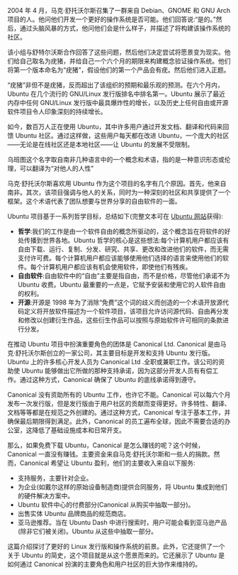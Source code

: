 2004 年 4 月，马克·舒托沃尔斯召集了一群来自 Debian、GNOME 和 GNU Arch 项目的人。他问他们开发一个更好的操作系统是否可能。他们回答说:“是的。”然后，通过头脑风暴的方式，他问他们会是什么样子，并描述了将构建该操作系统的社区。

该小组与舒特尔沃斯合作回答了这些问题，然后他们决定尝试将愿景变为现实。他们给自己取名为疣猪，并给自己一个六个月的期限来构建概念验证操作系统。他们将第一个版本命名为“疣猪”，假设他们的第一个产品会有疣。然后他们进入正题。

“疣猪”非但不是疣猪，反而超出了该组织的预期和最乐观的预测。在六个月内，Ubuntu 在几个流行的 GNU/Linux 发行版排名中排名第一。Ubuntu 展示了最近内存中任何 GNU/Linux 发行版中最具爆炸性的增长，以及历史上任何自由或开源软件项目令人印象深刻的持续增长。

如今，数百万人正在使用 Ubuntu，其中许多用户通过开发文档、翻译和代码来回馈 Ubuntu 社区。通过这样做，这些用户每天都在改进 Ubuntu，一个庞大的社区——无论是在线社区还是本地社区——让 Ubuntu 的发展不受限制。

乌班图这个名字取自南非几种语言中的一个概念和术语，指的是一种意识形态或伦理，可以翻译为“对他人的人性”

马克·舒托沃尔斯喜欢用 Ubuntu 作为这个项目的名字有几个原因。首先，他来自南非。其次，该项目强调与他人的关系，同时为一种深刻的社区和共享提供了一个框架。这个术语代表了团队想要与世界分享的自由软件的一面。

Ubuntu 项目基于一系列哲学目标，总结如下(完整文本可在 [Ubuntu 网站](https://www.ubuntu.com/about/about-ubuntu/our-philosophy)获得):

*   **哲学**:我们的工作是由一个软件自由的概念所驱动的，这个概念旨在将软件的好处传播到世界各地。Ubuntu 哲学的核心是这些想法:每个计算机用户都应该有自由下载、运行、复制、分发、研究、共享、更改和改进他们的软件，而无需支付许可费。每个计算机用户都应该能够使用他们选择的语言来使用他们的软件。每个计算机用户都应该有机会使用软件，即使他们有残疾。
*   **自由软件**:自由软件中的“自由”主要是指自由，而不是价格，尽管他们承诺不为 Ubuntu 收费。Ubuntu 最重要的一点是，它赋予安装和使用它的人软件自由的权利。
*   **开源**:开源是 1998 年为了消除“免费”这个词的歧义而创造的一个术语开放源代码定义将开放软件描述为一个软件项目，该项目允许访问源代码、自由再分发和修改以创建衍生作品，这些衍生作品可以按照与原始软件许可相同的条款进行分发。

在推动 Ubuntu 项目中扮演重要角色的团体是 Canonical Ltd. Canonical 是由马克·舒托沃尔斯创立的一家公司，其主要目标是开发和支持 Ubuntu 发行版。Ubuntu 上的许多核心开发人员为 Canonical Ltd .全职或兼职工作。该公司的资助使 Ubuntu 能够做出它所做的那种支持承诺，因为这部分开发人员有有偿工作。通过这种方式，Canonical 确保了 Ubuntu 的底线承诺得到遵守。

Canonical 没有资助所有的 Ubuntu 工作，也许它不能。Canonical 可以每六个月发布一次发行版，但是发行版由于用户社区的贡献而变得更好。许多特性、翻译、文档等等都是在规范之外创建的。通过这种方式，Canonical 专注于基本工作，并确保最后期限得到满足。此外，Canonical 的员工遍布全球，因此不需要合适的办公室，这降低了基础设施成本和日常开支。

那么，如果免费下载 Ubuntu，Canonical 是怎么赚钱的呢？这个时候，Canonical 一直没有赚钱。主要资金来自马克·舒托沃尔斯和一些人的捐款。然而，Canonical 希望让 Ubuntu 盈利，他们的主要收入来自以下服务:

*   支持服务，主要针对企业。
*   为企业(如戴尔这样的原始设备制造商)提供合同服务，将 Ubuntu 集成到他们的硬件解决方案中。
*   Ubuntu 软件中心的付费部分(Canonical 从购买中抽取一部分)。
*   出售实体 Ubuntu 品牌商品的规范商店。
*   亚马逊推荐。当在 Ubuntu Dash 中进行搜索时，用户可能会看到亚马逊产品(除非它们被关闭)。Ubuntu 从这些中抽取一部分。

这篇介绍探讨了更好的 Linux 发行版和操作系统的前景。此外，它还提供了一个关于 Ubuntu 的简史，这个项目就是从这个愿景而来的。它还展示了 Ubuntu 是如何通过 Canonical 扮演的主要角色和用户社区的巨大协作来维持的。